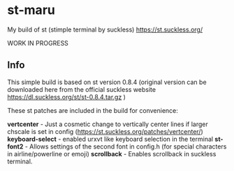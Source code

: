 # st-maru
My build of st (stimple terminal by suckless)
https://st.suckless.org/


WORK IN PROGRESS

## Info
This simple build is based on st version 0.8.4 (original version can be downloaded here from the official suckless website https://dl.suckless.org/st/st-0.8.4.tar.gz )

These st patches are included in the build for convenience:

**vertcenter** - Just a cosmetic change to vertically center lines if larger chscale is set in config (https://st.suckless.org/patches/vertcenter/)
**keyboard-select** - enabled urxvt like keyboard selection in the terminal
**st-font2** - Allows settings of the second font in config.h (for special characters in airline/powerline or emoji)
**scrollback** - Enables scrollback in suckless terminal.
